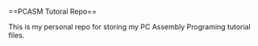 ==PCASM Tutoral Repo==

This is my personal repo for storing my PC Assembly Programing tutorial files.
